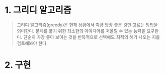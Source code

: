 # 1. 그리디 알고리즘
> 그리디 알고리즘(greedy)은 현재 상황에서 지금 당장 좋은 것만 고르는 방법을 의미한다.
> 문제를 풀기 위한 최소한의 아이디어를 떠올릴 수 있는 능력을 요구한다.
> 단순히 가장 좋아 보이는 것을 반복적으로 선택해도 최적의 해가 나오는 지를 검토해봐야 한다.


# 2. 구현

